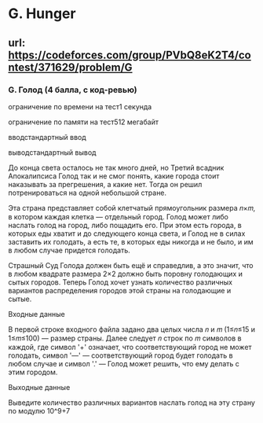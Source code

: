 # G. Hunger

## url: https://codeforces.com/group/PVbQ8eK2T4/contest/371629/problem/G

### G. Голод (4 балла, с код-ревью)

ограничение по времени на тест1 секунда

ограничение по памяти на тест512 мегабайт

вводстандартный ввод

выводстандартный вывод

До конца света осталось не так много дней, но Третий всадник Апокалипсиса Голод так и не смог понять, какие города стоит наказывать за прегрешения, а какие нет. Тогда он решил потренироваться на одной небольшой стране.


Эта страна представляет собой клетчатый прямоугольник размера 𝑛×𝑚, в котором каждая клетка — отдельный город. Голод может либо наслать голод на город, либо пощадить его. При этом есть города, в которых еды хватит и до следующего конца света, и Голод не в силах заставить их голодать, а есть те, в которых еды никогда и не было, и им в любом случае придется голодать.


Страшный Суд Голода должен быть ещё и справедлив, а это значит, что в любом квадрате размера 2×2 должно быть поровну голодающих и сытых городов. Теперь Голод хочет узнать количество различных вариантов распределения городов этой страны на голодающие и сытые.


Входные данные

В первой строке входного файла задано два целых числа 𝑛 и 𝑚 (1≤𝑛≤15 и 1≤𝑚≤100) — размер страны. Далее следует 𝑛 строк по 𝑚 символов в каждой, где символ '+' означает, что соответствующий город не может голодать, символ '—' — соответствующий город будет голодать в любом случае и символ '.' — Голод может решить, что ему делать с этим городом.


Выходные данные

Выведите количество различных вариантов наслать голод на эту страну по модулю 10^9+7
